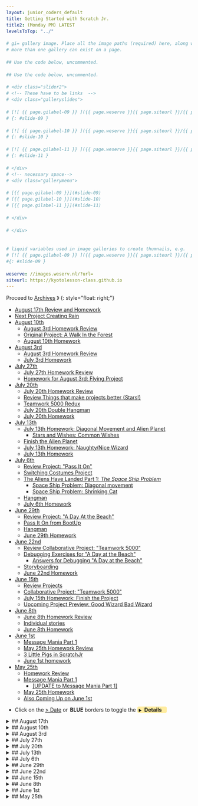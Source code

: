 ```yaml
---
layout: junior_coders_default
title: Getting Started with Scratch Jr.
title2: (Monday PM) LATEST
levelsToTop: "../"

# gi= gallery image. Place all the image paths (required) here, along with an (optional) label (goes above the image)then paste the raw markdown in teh appropriate place.
# more than one gallery can exist on a page.

## Use the code below, uncommented.

## Use the code below, uncommented.

# <div class="slider2">
# <!-- These have to be links  -->
# <div class="galleryslides">

# [![ {{ page.gilabel-09 }} ]({{ page.weserve }}{{ page.siteurl }}/{{ page.dir }}{{ page.giurl-09 }}&w=477 )](./{{ page.giurl-09 }}){: target="_blank"}
# {: #slide-09 }

# [![ {{ page.gilabel-10 }} ]({{ page.weserve }}{{ page.siteurl }}/{{ page.dir }}{{ page.giurl-10 }}&w=477 )](./{{ page.giurl-10 }}){: target="_blank"}
# {: #slide-10 }

# [![ {{ page.gilabel-11 }} ]({{ page.weserve }}{{ page.siteurl }}/{{ page.dir }}{{ page.giurl-11 }}&w=477 )](./{{ page.giurl-11 }}){: target="_blank"}
# {: #slide-11 }

# </div>
# <!-- necessary space-->
# <div class="gallerymenu">

# [{{ page.gilabel-09 }}](#slide-09) 
# [{{ page.gilabel-10 }}](#slide-10)  
# [{{ page.gilabel-11 }}](#slide-11) 

# </div>

# </div>


# liquid variables used in image galleries to create thumnails, e.g.
# [![ {{ page.gilabel-09 }} ]({{ page.weserve }}{{ page.siteurl }}/{{ page.dir }}{{ page.giurl-09 }}&w=477 )](./{{ page.giurl-09 }}){: target="_blank"}
#{: #slide-09 }

weserve: //images.weserv.nl/?url=
siteurl: https://kyotolesson-class.github.io
---
```



 
Proceed to [Archives](./a_mon0500pm-Archives.html) 》 
{: style="float: right;"}
<br clear="both">

<div id="toc">

* [August 17th Review and Homework](#august-17th-review-and-homework)
* [Next Project Creating Rain](#next-project-creating-rain)
* [August 10th](#august-10th)
  * [August 3rd Homework Review](#august-3rd-homework-review)
  * [Original Project: A Walk In the Forest](#original-project-a-walk-in-the-forest)
  * [August 10th Homework](#august-10th-homework)
* [August 3rd](#august-3rd)
  * [August 3rd Homework Review](#august-3rd-homework-review-1)
  * [July 3rd Homework](#july-3rd-homework)
* [July 27th](#july-27th)
  * [July 27th Homework Review](#july-27th-homework-review)
  * [Homework for August 3rd: Flying Project](#homework-for-august-3rd-flying-project)
* [July 20th](#july-20th)
  * [July 20th Homework Review](#july-20th-homework-review)
  * [Review Things that make projects better (Stars!)](#review-things-that-make-projects-better-stars)
  * [Teamwork 5000 Redux](#teamwork-5000-redux)
  * [July 20th Double Hangman](#july-20th-double-hangman)
  * [July 20th Homework](#july-20th-homework)
* [July 13th](#july-13th)
  * [July 13th Homework: Diagonal Movement and Alien Planet](#july-13th-homework-diagonal-movement-and-alien-planet)
    * [Stars and Wishes: Common Wishes](#stars-and-wishes-common-wishes)
  * [Finish the Alien Planet](#finish-the-alien-planet)
  * [July 13th Homework: Naughty/Nice Wizard](#july-13th-homework-naughtynice-wizard)
  * [July 13th Homework](#july-13th-homework)
* [July 6th](#july-6th)
  * [Review Project: "Pass It On"](#review-project-pass-it-on)
  * [Switching Costumes Project](#switching-costumes-project)
  * [The Aliens Have Landed Part 1: *The Space Ship Problem*](#the-aliens-have-landed-part-1-the-space-ship-problem)
    * [Space Ship Problem: Diagonal movement](#space-ship-problem-diagonal-movement)
    * [Space Ship Problem: Shrinking Cat](#space-ship-problem-shrinking-cat)
  * [Hangman](#hangman)
  * [July 6th Homework](#july-6th-homework)
* [June 29th](#june-29th)
  * [Review Project: "A Day At the Beach"](#review-project-a-day-at-the-beach)
  * [Pass It On from BootUp](#pass-it-on-from-bootup)
  * [Hangman](#hangman-1)
  * [June 29th Homework](#june-29th-homework)
* [June 22nd](#june-22nd)
  * [Review Collaborative Project: "Teamwork 5000"](#review-collaborative-project-teamwork-5000)
  * [Debugging Exercises for "A Day at the Beach"](#debugging-exercises-for-a-day-at-the-beach)
    * [Answers for Debugging "A Day at the Beach"](#answers-for-debugging-a-day-at-the-beach)
  * [Storyboarding](#storyboarding)
  * [June 22nd Homework](#june-22nd-homework)
* [June 15th](#june-15th)
  * [Review Projects](#review-projects)
  * [Collaborative Project: "Teamwork 5000"](#collaborative-project-teamwork-5000)
  * [July 15th Homework: Finish the Project](#july-15th-homework-finish-the-project)
  * [Upcoming Project Preview: Good Wizard Bad Wizard](#upcoming-project-preview-good-wizard-bad-wizard)
* [June 8th](#june-8th)
  * [June 8th Homework Review](#june-8th-homework-review)
  * [Individual stories](#individual-stories)
  * [June 8th Homework](#june-8th-homework)
* [June 1st](#june-1st)
  * [Message Mania Part 1](#message-mania-part-1)
  * [May 25th Homework Review](#may-25th-homework-review)
  * [3 Little Pigs in ScratchJr](#3-little-pigs-in-scratchjr)
  * [June 1st homework](#june-1st-homework)
* [May 25th](#may-25th)
  * [Homework Review](#homework-review)
  * [Message Mania Part 1](#message-mania-part-1-1)
    * [[UPDATE to Message Mania Part 1]](#update-to-message-mania-part-1)
  * [May 25th Homework](#may-25th-homework)
  * [Also Coming Up on June 1st](#also-coming-up-on-june-1st)

</div>

* Click on the [> Date]() or <span style="color: var(--borderblue);  border-left: 9px solid var(--borderblue)!important;border-radius: 4px 4px; font-weight: bold; padding-left: 2px;">BLUE</span> borders to toggle the <span style="background-color:#ffeca0; border-left: 10px solid var(--borderblue) !important;border-radius: 4px 4px;"><b>  &nbsp;<span style="font-size: 70%">▶︎</span>&nbsp;&nbsp;Details&nbsp;&nbsp;&nbsp;&nbsp;</b></span>


<details>
<summary>## August 17th 
</summary>

## August 17th Review and Homework 

There were only 2 kids today, so we just continued to work on the Walk throught the forest project. The main idea of the project is that the character just continues to walk along on one screen and things come along and happen to him. The extended video below shows what I mean. See how the poison rain comes and he is touched by it. Some ideas of what could happen next:

* A mountain comes and he has to climb it.
* A fairy comes and offers him a glass of water.
* Many flies come and chase him out of the screen into another screen, or into a river.

Add your own!! 


{% include niceimage-galleryNoTableweserveGifs.html folder="/images/2020-08-17/" %}

## Next Project Creating Rain

Once we finish this project we will learn how to make rain.

{% include youtubelazy.html  videoID="0wJYLXfESJ4" %}

</details>

<details>
<summary>## August 10th 
</summary>

## August 10th

### August 3rd Homework Review

As usual, we review the homework. The main goal of the project was to show how to create the illusion of movement using moving characters and screen transitions. 

### Original Project: A Walk In the Forest 
I created the A Walk In the Forest Project to help reinforce that idea. The project creates the illusion of continuous motion by having characters moving continuously behind a fixed character. I showed the students the project and their first challenge was to recreate the project. They had to discover:

* Adding 3 grass elements to the bottom of the screen and having them move right continuously makes it look like the cat is moving.
* Adding several trees also moving makes it look like he is walking in a forest. 

The next stage was making it look like he is coming out of the forest:

* The trees run through a few 20 step loops, one loop for each time across the screen.
* At the end, each tree has to move just the right amount to get to the left edge of the screen before disappearing.
* This takes a little math. They have to find the starting position of each tree, and add just that amount to the motion, then disappear.

{% include niceimage-galleryNoTableweserveGifs.html folder="/images/2020-08-10/" %}


### August 10th Homework
The homework is to now make the cat move onto a new environment, such as having rain appear (you can just see it start to happen in the image above), or animals flying. How can you make these appear at just the right moment, and make it seems like the cat is walking through them? Good luck!

Here is a full example. Notice how the clouds appear. For example, another character might appear from the right, and the two characters might fight in the center, then the character could move on. 

{% include niceimage-galleryNoTableweserveGifs.html folder="/images/2020-08-17/" %}


</details>

<details>
<summary>## August 3rd
</summary>

##  August 3rd 

### August 3rd Homework Review 


We reviewed Flying Project Homework. Some kids used the same background, but some chose a night scene or other scene. Most kids were able to create the first screen with ease, so we moved on to how to create the cool "rising into the sky" effect. 

First we tried it with the kids just looking at the result and trying to code it without any help. Then I helped overcome problems, and gave suggestions on how to improve it.

The transition involves several steps:

1. The [P1 Pilot](#imagegallery2-Y2R13Flying-P1_Pilot) is touched and he rises to the top of the screen and disappears. 

2. The second screen appears. the [P2 Pilot](#imagegallery2-Y2R13Flying-P2_Pilot)  is flying up in the air though the tops of the [P2 Trees](#imagegallery2-Y2R13Flying-P2_Tree3).

3. The key is that this background screen is the *visual continuation* of the screen below it. This creates the effect of rising into the sky.

4. To make the effect clearer, the top of the trees in screen one (these are part of the background) are added to the bottom of screen two (these are characters). 

5. When we get to screen 2, these [P2 Trees4](#imagegallery2-Y2R13Flying-P2_Tree4) go down, making it look like we are rising into the sky above the trees.

6. The effect is better when the trees go down slowly, and disappear at different times. 

7. We spent a lot of time figuring out how to draw [P2 Clouds2](#imagegallery2-Y2R13Flying-P2_Cloud2)   using circles. I didn't quite finish this but explained the basic idea. Drawing a circle with a border covered by a circle without creates the cloud shape in the project.

8. I also discussed how to make small stars by drawing a small line with just two dots and bringing the dots just over each other. This was used by one of the students who was using a night background.

9. You can see how the effect is created in the gallery below.


{% include niceimage-galleryNoTableweserve.html folder="/scratchProjects/Y2R13Flying/" %}

### July 3rd Homework

Now that we know how to make the "rising up" effect, you can finish making the Flying Project. That is the homework. Can you make the the plane fly up in screens 1, 2, 3, and then back down using screens 3, 4, 1?

* Next class: We work on using the same effect in other ways.



</details>


<details>
<summary>## July 27th 
</summary>

## July 27th 


### July 27th Homework Review 

The Teamwork 5000 Redux homework student made were very interesting and we moved slowly and methodically, so in the end we spent the better part of the entire class giving stars and wishes and debugging. Before running their code, I asked the kids to tell me who their characters were and what happens in each screen to reinforce their project planning and storyboarding. 


### Homework for August 3rd: Flying Project 

I then introduced the Bootup Flying project. 

{% include youtubelazy.html  videoID="YQ62p8WQVS8" %}

The homework is to imitate (using just the video as a guide) *the first screen*, including 4 animals flying, and touch actions for each of them. You can use your own characters and motions, but keep the basic idea.

* Extra credit: try to figure out how to make the transition from screen 1 to screen 2.

</details>




<details>
<summary>## July 20th 
</summary>

## July 20th 


### July 20th Homework Review 
As usual we did a homework review. Kids are getting more specific with their comments, which is good.


### Review Things that make projects better (Stars!)

Students Brainstormed a list of things that make for a good project

* Creativity
* Teamwork
* No crazy stuff (it should make sense)
* No violence/killing (Be kind)
* Details 
* Interesting characters and backgrounds
* Make clear who is speaking or acting
* Use word bubble and sounds
* Use color
* Make an exit screen
* Beautiful story
* Navigation buttons


### Teamwork 5000 Redux

By popular demand, instead of doing a new Bootup Project, kids wanted to make another Teamwork 5000 project. Each child came up with some ideas and in the end we had four components for kids to tie together into a story:

* Like a movie
* Look at an angel
* Go to a monster house
* Computer Robots

In class kids did a storyboard, and reviewed it with me. Once it was complete, they started their projects.

### July 20th Double Hangman

Again we ended the class with a game of hangman. This time we played double hangman, with 2 boards going at the same time. Double the fun!


### July 20th Homework

The homework is complete the Teamwork 5000 Redux Project and email it to me.

</details>

<details>
<summary>## July 13th 
</summary>

## July 13th 


### July 13th Homework: Diagonal Movement and Alien Planet 

We reviewed the Diagonal Movement Puzzle and Alien Planet Project. In one solution, as in the "P1 Spaceship" in the code for the Alien Planet (below), is to have several green flag blocks that all start at the same time. That means the spaceship moves up and across and shrinks at the same time, that is to say diagonally and away. Another answer to the puzzle was, instead of many green flags, to have the character/space ship send a message to itself, and have several "receive message blocks" do movements or other actions at the same time.  


{% include niceimage-galleryNoTableweserve.html folder="/scratchProjects/Y1R31Alienplanet/" %}

<!-- 
{ % include niceimage-gallery.html folder="/scratchProjects/Y1R31Alienplanet/" %}

{ % include image-gallery.html folder="/scratchProjects/Y1R31Alienplanet/" %}
-->

#### Stars and Wishes: Common Wishes

We looked at all the projects, and kids came up with Stars and Wishes for the projects. Part of the Here are some common "wishes" for projects. Remember to put them into your next project:

* Draw your own interesting character or background. (For example, using colors and shapes well)
* Make clear who is speaking when there is sound. (For example, have characters move when they speak.)
* Make sure people can follow the action of the story. (Make each action separate)
* Use word bubbles to explain the action.
* Use text panels, like a "The End" screen to carry the project forward.
* Add screen navigation buttons

Kids are getting better at using the drawing screen, and the characters are looking better and better.

### Finish the Alien Planet

Some kids took on the extra credit project and gave the alien various objects. Those that didn't can finish their projects for the homework. 

### July 13th Homework: Naughty/Nice Wizard

The assignment was to take the basic idea of the Naughty Wizard Video and make their own version.The basic story is there is some kind of conflict, and either a naughty or nice wizard is involved in solving it or making it worse.  

First the kids worked on a storyboard. I wanted kids to use the [switching constumes](#switching-costumes) technique we learned two weeks ago when applying the "Wizard"'s magic. 

### July 13th Homework

The homework is:
1. Finish the Alien Planet projects, including making the improvements (wishes) that people suggested in class.
2. Finish you Naughty/Nice Wizard thinking about the "Common Wishes" list above.


</details>


<details>
<summary>## July 6th 
</summary>

## July 6th 

### Review Project: "Pass It On"

We reviewed homework projects. Students were very kind in giving out "Stars and Wishes", that is talking about what they liked and would improve in each project.



### Switching Costumes Project

Once common challenge in ScratchJr. is making a character suddenly change. We watched a video about [several ways to do that](https://www.youtube.com/watch?v=7jv5r9aafZA&feature=youtu.be). 

{% include youtubelazy.html  videoID="7jv5r9aafZA" %}



We then walked through a project showing two ways to make a character change costumes using the [Switching Costumes Project](./scratchProjects/20200706HidingDisappearing.sjr)

1. Using a new screen

If you place the character at the same place in both screens (at the end of one, and the beginning of the other) they will appear to magically change.

2. Using a message

If you send a message that goes to both characters, you can make one disappear, and the other appear at the same time. 

If you add a 3 "smoke screen" that appears and disappears as the characters change, it can seem like magic.

### The Aliens Have Landed Part 1: *The Space Ship Problem*

We then watched a video describing out next project, "The Aliens Have Landed" from Bootup.

{% include youtubelazy.html  videoID="aCoA8V1nx9Q" %}


#### Space Ship Problem: Diagonal movement

In the beginning of the video the space ship  moves diagonally up and across the screen. I challenged the group to show me how to do it. Kids came up with some interesting suggestions, and eventually we got to a solution (though there is a simpler one: see screen 1 of the Homework). The secret is having both actions take place at the same time in separate "threads".

#### Space Ship Problem: Shrinking Cat

However, in the video, the space ship also gets smaller. How do we do this? One suggestion was made, but the **Red Shrinking Cat** (screen 2 of Homework) doesn't quite work. This is the homework challenge (screen 3).

### Hangman

After cleanup we had enough time for a fun game of Hangman. 

### July 6th Homework

* Download [the Switching Costumes](./scratchProjects/20200706HidingDisappearing.sjr) project to ScratchJr. Do you understand it?

* **Solve the Space Ship Problem** (in screens 3 and 4). [Here is a guide for you to download](./scratchProjects/20200706SpaceShipProblemHW.sjr). It has 4 screens:
   1. **Diagonal Movement** from class, and a simpler one without loops.
   2. **The Red Shrinking Cat** that didn't work. (has loops)
   3. Fix this **Red Cat** to make it not bump. Click the box for a hint.
   4. An example of how to change direction. Can you make the pig do it too?

* **Extra Credit**: Do you see how I made the hint appear and disappear? Can you copy that somewhere?
* **Extra Credit**: Watch the Aliens have landed video (above) and try to make it (without having the source code). What would you give (of yours!) to an alien?


</details>


<details>
<summary>## June 29th 
</summary>

## June 29th

### Review Project: "A Day At the Beach"

We reviewed the A Day At the Beach projects that students completed. It was interesting how each child had their own ideas about a day at the beach. We also reviewed:

* Editing a character with a neck that was too long. We studied how to tap and drag to move sections on a image to a new location.


### Pass It On from BootUp

We watched the Pass it On from Bootup video. This video presents four situations which students are asked to continue. 

{% include youtubelazy.html  videoID="YdNbPbozgnY" %}

Each child chose one project and based on that choice:

* Reverse Engineered the first part based on the video. They were allowed to make whatever changes they wanted.
* Continue the story.

We were unable to download the file from the original site. You may be able to download it from our site: [Pass It On](./scratchProjects/Y1R49Passiton.sjr)

* Making two characters (a pirate and their boat) move together at the same time by using the same message sent to both.

### Hangman

As students worked on the project I demonstrated techniques to solve problems that came up, including a lot of spelling questions. This lead to a rousing game of Hangman. 

### June 29th Homework

Continue working on Pass It On, and send it to my by email. 

</details>


<details>
<summary>## June 22nd
</summary>

## June 22nd

### Review Collaborative Project: "Teamwork 5000"

First we reviewed student homeworks. 

### Debugging Exercises for "A Day at the Beach"

We did a debugging project. I showed students the [A Day at the Beach Project](./scratchProjects/Y1R47AdayatthebeachMod.sjr) from BootUp ans students had to answer the following questions:

1. Why does the car leave without Scratch Cat?

2. Why do we have two Scratch Cats when the surfboard is left on the beach?

Have students reverse engineer it. Click below for answers.

<details>
<summary>#### Answers for Debugging "A Day at the Beach"
</summary>

#### Answers for Debugging "A Day at the Beach"

1. We need to make Scratch Cat hide before the car drives away

2. We need to hide the Surfing cat sprite as soon as the “send red message” block is used, not after

</details>

### Storyboarding

Students then Storyboarded their own day at the beach story. Each student and I reviewed each student's project together to make sure it was complete, and they began to code it.

### June 22nd Homework

The homework is to finish the project and email it to me.

Also, optionally, students can download  [A Day at the Beach Project](./scratchProjects/Y1R47AdayatthebeachMod.sjr)  project and try to debug these two other problems we didn't look at:

1. Why don’t we switch to the third backdrop when Scratch Cat decides to surf?

2. Why doesn’t the crab talk while moving on the screen?





</details>
<details>
<summary>## June 15th
</summary>

## June 15th

### Review Projects

We reviewed the 3 little pigs projects that were submitted as homeworks. Kids seem to enjoy sharing their work very much, and we also attempted to solve minor problems in class. 

### Collaborative Project: "Teamwork 5000"

Today's main project was to work on a project as a class as a story game. The rules were:

* Each person adds one idea. Each person gives one "step".

Possible "steps" are (rules in parentheses were not actually used):

-   Add character
-   Trigger block + up to 3 actions, for example:
    -   green flag + move right and down and repeat 3 times
    -   touch trigger + disappears
    -   etc.
-   send message and receive message plus 2 actions
-   character says something
-   background and character images:
    -   We make the image together.
    -   Take turns adding strokes or figures.
-   Once step is added it cannot be changed without the original creator's agreement

- You may add to them.
- You may make them do unexpected things...that's okay.
- You may only work with the same character 2 times in a row.

### July 15th Homework: Finish the Project

Everyone had made several contributions. We named the project "Teamwork 5000". The homework is to:

 * [Upload this project](./scratchProjects/Teamwork5000.sjr), and continue it on your own. 
 * You may not take away from the project but you can add to it. 
 * You may only add up to 2 more characters. 
 * You may add a background. 
 * You should try to add new screens and use the same characters again.


### Upcoming Project Preview: Good Wizard Bad Wizard

At the end of class we also previewed the next project after this, "Good Wizard, Bad Wizard".

</details>

<details>
<summary>## June 8th
</summary>

## June 8th

### June 8th Homework Review

Today we reviewed the 3 Little Pigs Project that students submitted. They were all very creative in their work. We had the chance to do some practice debugging as a group when one of the projects didn't work as expected. It was a great thinking exercise and I think the kids enjoyed it.

### Individual stories

I then gave the students the in class assignment, which was to tell a new story. This time it could be any story they wanted. First students worked with pen and paper outlining the story, then started in on ScratchJr. Some of them based it on stories they knew, some made entirely original stories. As students were working I went around the room and helped them with problems or questions they had.


### June 8th Homework

This week's homework is to finish their Individual Story Project and email it to me. 


</details>
<details>
<summary>## June 1st
</summary>

## June 1st


### Message Mania Part 1

We watched the video about [Message Mania Part 1](#update-to-message-mania-part-1){: .innerlink}

### May 25th Homework Review

We reviewed the homework assignments the kids submitted. They were great and kids enjoy talking about their projects with the class. Kids worked together to fix some problems.

### 3 Little Pigs in ScratchJr

Some kids told their own version of the 3 Little Pigs. The assignment was to plan, on paper, without using ScratchJr, how they would tell the story. This included:

+ Designing the characters and houses
+ Plotting out the actions
+ Writing dialogue

The purpose was to think about the project before actually starting to code it. I reviewed their plans, and when they were ready they started coding. Here is my example of what my plan and first screen look like. See [here](../lessons/3LittlePigsInScratchJr.html) for more information.

### June 1st homework

The homework is:

1. Complete and submit their final project to me.

2. (**DO NOT USE SCRATCHJR. PLANNING ONLY.**) Think about other stories you might want to tell in scratch. Be ready to tell the story in class! 

</details>

<details>
<summary>## May 25th
</summary>

## May 25th

### Homework Review

We reviewed homework. Great work telling me what your stories were about! 

Everyone was using English well. Gambatte! Ooops, I mean Try Hard! ;-)

### Message Mania Part 1

We ran through the Message Mania HW assignment.  The purpose of the HW was to:

* Plan/think about the story before you code it. That is why the assignment was NOT to do it in ScratchJr.

My explanation was poor. I blame Zoom ;-) 

Many children did this: 

* One character has: Green flag, orange message, red message, yellow message.

![Green Flag 3 Messages](./images/2020-05-25/GreenFlag3Messages.jpg){: height="100px"}

What I wanted was:

* Each character has a green flag. No message. Messages will be sent by Buttons.
* Each character receives 3 messages
* Each reactions is a different type

![Each Character Has This in Message Mania](./images/2020-05-25/EachCharacterHas.jpg){: height="100px"}


The purpose of the project was:

* to show that messages can go to more than one character at a time. 
* to continue getting practice coding messages and buttons.
* Clicking a button can make several characters move at once.
* Help some students use Messages instead of Wait buttons to control sequence and timing. 

#### [UPDATE to Message Mania Part 1]
I could see that some kids were struggling with this so I called in the Big Dogs. Here is a video showing what to do. If you have any questions, let me know. 

{% include youtubelazy.html  videoID="WA4_xoRt1r8" %}

[A direct link](https://youtu.be/WA4_xoRt1r) to the video.

### May 25th Homework

* Work on HW I gave you in class (if I did). 
* Continue adding to Message Mania.
* Send me your Message Mania project. 
* Download and install MY SAMPLE Message Mania. Try to understand it and we will work on it next week.

If you don't know what to do, just PLAY with ScratchJr. There is no correct answer! It's all good! 

Ideas: 

* Turn Message mania into a story. What happens next? What is the situation? What is the goal?
* Think about characters/actions you want first. Then code it.
* Send messages to more than one character at a time. Why would you do this?
* Use different color messages to control sequence of events. One character orange. Then red, etc.

### Also Coming Up on June 1st

Do you know the story of the 3 little pigs? If not, try to read it.


</details>






<!-- <div class="bottomSpacer">

</div> -->